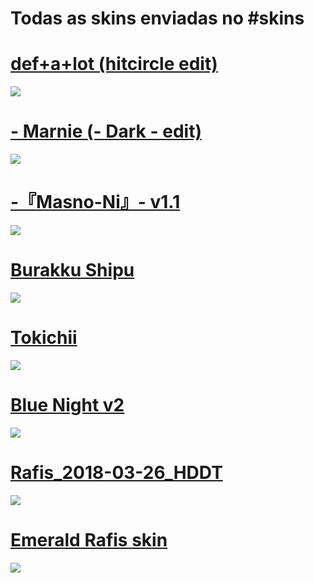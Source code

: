 # Todas as skins enviadas no #skins

# [def+a+lot (hitcircle edit)](https://drive.google.com/file/d/1-h77HgwpZGhZXevU5Usz4Cg28i4IlLTN/view?usp=sharing)
![](https://i.imgur.com/jWUUFXs.png)

# [- Marnie (- Dark - edit)](https://drive.google.com/file/d/1Ydi31au4zFnxbYXFSU4o-8fo-_sS6xRx/view?usp=sharing)
![](https://i.imgur.com/nruWpQO.png)

# [-『Masno-Ni』- v1.1](https://drive.google.com/file/d/1QSJTFIGxHeV6rOjetKQuOPXAkvzsxob9/view?usp=sharing)
![](https://i.imgur.com/ICfV9R6.png)

# [Burakku Shipu](https://drive.google.com/file/d/1W7xZW3iZwTBsCCnN87WsKRG6nT3G7A-N/view?usp=sharing)
![](https://i.imgur.com/COnKtdw.png)

# [Tokichii](https://drive.google.com/file/d/1xnJ1sTDVyHNMSaz7V0a63yAfp3yHYpcW/view?usp=sharing)
![](https://i.imgur.com/NZZHRPb.png)

# [Blue Night v2](https://drive.google.com/file/d/1oNuil03-UTH0V23DRhTi6DldtmUKb9wV/view?usp=sharing)
![](https://i.imgur.com/7maosIb.png)

# [Rafis_2018-03-26_HDDT](https://drive.google.com/file/d/18CgM7bqT6mzpBaZlHJ_rezWi-x-Y3wD_/view?usp=sharing)
![](https://i.imgur.com/SEBxqFS.png)

# [Emerald Rafis skin](https://drive.google.com/file/d/1RqfsxTIZuOcaFvkmncE7MU3BSmI1Yqcm/view?usp=sharing)
![](https://i.imgur.com/QOeFGqf.png)
